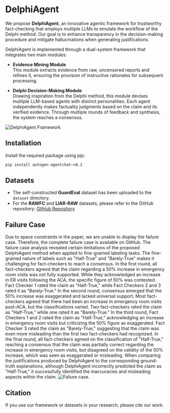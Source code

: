 # DelphiAgent

We propose **DelphiAgent**, an innovative agentic framework for trustworthy fact-checking that employs multiple LLMs to emulate the workflow of the Delphi method. Our goal is to enhance transparency in the decision-making procedure and mitigate hallucinations when generating justifications.

DelphiAgent is implemented through a dual-system framework that integrates two main modules:

- **Evidence Mining Module**  
  This module extracts evidence from raw, uncensored reports and refines it, ensuring the provision of instructive rationales for subsequent processing.

- **Delphi Decision-Making Module**  
  Drawing inspiration from the Delphi method, this module devises multiple LLM-based agents with distinct personalities. Each agent independently makes factuality judgments based on the claim and its verified evidence. Through multiple rounds of feedback and synthesis, the system reaches a consensus.

![DelphiAgent Framework](https://github.com/zjfgh2015/DelphiAgent/blob/main/DelphiAgent%20Framework.jpg)

## Installation

Install the required package using pip:

```bash
pip install autogen-agentchat~=0.2
```
## Datasets

- The self-constructed **GuardEval** dataset has been uploaded to the `dataset` directory.
- For the **RAWFC** and **LIAR-RAW** datasets, please refer to the GitHub repository: [GitHub Repository](https://github.com/Nicozwy/CofCED)

## Failure Case
Due to space constraints in the paper, we are unable to display the failure case. Therefore, the complete failure case is available on GitHub.
The failure case analysis revealed certain limitations of the proposed DelphiAgent method when applied to fine-grained labeling tasks. The fine-grained nature of labels such as "Half-True" and "Barely-True" makes it challenging for fact-checkers to reach a consensus.
In the first round, all fact-checkers agreed that the claim regarding a 50% increase in emergency room visits was not fully supported. While they acknowledged an increase in ER visits following the ACA, the specific figure of 50% was contested. Fact Checker 1 rated the claim as "Half-True," while Fact Checkers 2 and 3 rated it as "Barely-True."
In the second round, consensus emerged that the 50% increase was exaggerated and lacked universal support. Most fact-checkers agreed that there had been an increase in emergency room visits post-ACA, but the classifications varied. Two fact-checkers rated the claim as "Half-True," while one rated it as "Barely-True."
In the third round, Fact Checkers 1 and 2 rated the claim as "Half-True," acknowledging an increase in emergency room visits but criticizing the 50% figure as exaggerated. Fact Checker 3 rated the claim as "Barely-True," suggesting that the claim was even more misleading than the first two fact-checkers had recognized.
In the final round, all fact-checkers agreed on the classification of "Half-True," reaching a consensus that the claim was partially correct regarding the increase in emergency room visits, but disagreed on the validity of the 50% increase, which was seen as exaggerated or misleading.
When comparing the justifications produced by DelphiAgent to the corresponding ground-truth explanations, although DelphiAgent incorrectly predicted the claim as "Half-True," it successfully identified the inaccuracies and misleading aspects within the claim.
![Faliure case.](https://github.com/zjfgh2015/DelphiAgent/blob/main/failure%20case.jpg)
## Citation
If you use our framework or datasets in your research, please cite our work. 
